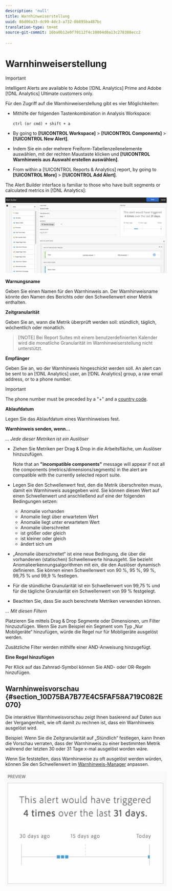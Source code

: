 ```yaml
---
description: 'null'
title: Warnhinweiserstellung
uuid: 86d00a33-dc99-4dc3-a732-0b895ba487bc
translation-type: tm+mt
source-git-commit: 16ba0b12e0f70112f4c10804d0a13c278388ecc2

---
```



# Warnhinweiserstellung

>[!IMPORTANT]
>
>Intelligent Alerts are available to Adobe [!DNL Analytics] Prime and Adobe [!DNL Analytics] Ultimate customers only.

Für den Zugriff auf die Warnhinweiserstellung gibt es vier Möglichkeiten:

* Mithilfe der folgenden Tastenkombination in Analysis Workspace:

   `ctrl (or cmd) + shift + a`
* By going to **[!UICONTROL Workspace]** &gt; **[!UICONTROL Components]** &gt; **[!UICONTROL New Alert]**.
* Indem Sie ein oder mehrere Freiform-Tabellenzeilenelemente auswählen, mit der rechten Maustaste klicken und **[!UICONTROL Warnhinweis aus Auswahl erstellen auswählen]**.
* From within a [!UICONTROL Reports &amp; Analytics] report, by going to **[!UICONTROL More]** &gt; **[!UICONTROL Add Alert]**.

The Alert Builder interface is familiar to those who have built segments or calculated metrics in [!DNL Analytics]:

![](assets/alert_builder.png)

**Warnungsname**

Geben Sie einen Namen für den Warnhinweis an. Der Warnhinweisname könnte den Namen des Berichts oder den Schwellenwert einer Metrik enthalten.

**Zeitgranularität**

Geben Sie an, wann die Metrik überprüft werden soll: stündlich, täglich, wöchentlich oder monatlich.

> [!NOTE] Bei Report Suites mit einem benutzerdefinierten Kalender wird die monatliche Granularität im Warnhinweiserstellung nicht unterstützt.

**Empfänger**

Geben Sie an, wo der Warnhinweis hingeschickt werden soll. An alert can be sent to an [!DNL Analytics] user, an [!DNL Analytics] group, a raw email address, or to a phone number.

>[!IMPORTANT]
>
>The phone number must be preceded by a "+" and a [country code](https://countrycode.org/).

**Ablaufdatum**

Legen Sie das Ablaufdatum eines Warnhinweises fest.

**Warnhinweis senden, wenn...**

*... Jede dieser Metriken ist ein Auslöser*

* Ziehen Sie Metriken per Drag &amp; Drop in die Arbeitsfläche, um Auslöser hinzuzufügen.

   Note that an **"incompatible components"** message will appear if not all the components (metrics/dimensions/segments) in the alert are compatible with the currently selected report suite.

* Legen Sie den Schwellenwert fest, den die Metrik überschreiten muss, damit ein Warnhinweis ausgegeben wird. Sie können diesen Wert auf einen Schwellenwert und anschließend auf eine der folgenden Bedingungen setzen:

   * Anomalie vorhanden
   * Anomalie liegt über erwartetem Wert
   * Anomalie liegt unter erwartetem Wert
   * Anomalie überschreitet
   * ist größer oder gleich
   * ist kleiner oder gleich
   * ändert sich um

* „Anomalie überschreitet“ ist eine neue Bedingung, die über die vorhandenen (statischen) Schwellenwerte hinausgeht. Sie bezieht Anomalieerkennungsalgorithmen mit ein, die den Auslöser dynamisch definieren. Sie können einen Schwellenwert von 90 %, 95 %, 99 %, 99,75 % und 99,9 % festlegen.
* Für die stündliche Granularität ist ein Schwellenwert von 99,75 % und für die tägliche Granularität ein Schwellenwert von 99 % festgelegt.
* Beachten Sie, dass Sie auch berechnete Metriken verwenden können.

*... Mit diesen Filtern*

Platzieren Sie mittels Drag &amp; Drop Segmente oder Dimensionen, um Filter hinzuzufügen. Wenn Sie zum Beispiel ein Segment vom Typ „Nur Mobilgeräte“ hinzufügen, würde die Regel nur für Mobilgeräte ausgelöst werden.

Zusätzliche Filter werden mithilfe einer AND-Anweisung hinzugefügt.

**Eine Regel hinzufügen**

Per Klick auf das Zahnrad-Symbol können Sie AND- oder OR-Regeln hinzufügen.

## Warnhinweisvorschau {#section_10D75BA7B77E4C5FAF58A719C082E070}

Die interaktive Warnhinweisvorschau zeigt Ihnen basierend auf Daten aus der Vergangenheit, wie oft damit zu rechnen ist, dass ein Warnhinweis ausgelöst wird.

Beispiel: Wenn Sie die Zeitgranularität auf „Stündlich“ festlegen, kann Ihnen die Vorschau verraten, dass der Warnhinweis zu einer bestimmten Metrik während der letzten 30 oder 31 Tage x-mal ausgelöst worden wäre.

Wenn Sie feststellen, dass Warnhinweise zu oft ausgelöst werden würden, können Sie den Schwellenwert im [Warnhinweis-Manager](/help/components/c-alerts/alert-manager.md) anpassen.

![](assets/alert_preview.png)
